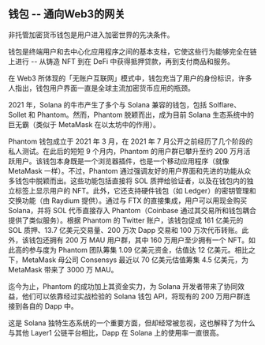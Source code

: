 ## 钱包 -- 通向Web3的网关
非托管加密货币钱包是用户进入加密世界的先决条件。

钱包是终端用户和去中心化应用程序之间的基本支柱，它使这些行为能够完全在链上进行 -- 从铸造 NFT 到在 DeFi 中获得抵押贷款，再到支付商品和服务。

在 Web3 所体现的「无账户互联网」模式中，钱包充当了用户的身份标识，许多人指出，钱包用户界面一直是全球主流加密货币应用的瓶颈。

2021 年，Solana 的牛市产生了多个与 Solana 兼容的钱包，包括 Solflare、Sollet 和 Phantom。然而，Phantom 脱颖而出，成为目前 Solana 生态系统中的巨无霸（类似于 MetaMask 在以太坊中的作用）。

Phantom 钱包成立于 2021 年 3 月，在 2021 年 7 月公开之前经历了几个阶段的私人测试。在此后的短短 9 个月内，Phantom 的用户群已攀升至约 200 万月活跃用户。该钱包本身既是一个浏览器插件，也是一个移动应用程序（就像 MetaMask 一样）。不过，Phantom 通过强调友好的用户界面和先进的功能从众多钱包中脱颖而出。这些功能包括直接将 SOL 质押给验证者，以及在钱包内的独立标签上显示用户的 NFT。此外，它还支持硬件钱包（如 Ledger）的密钥管理和交换功能（由 Raydium 提供）。通过与 FTX 的直接集成，用户可以用现金购买 Solana，并将 SOL 代币直接存入 Phantom（Coinbase 通过其交易所和钱包耦合提供了类似服务）。根据 Phantom 的 Twitter 账户，该钱包促成 161 亿美元的 SOL 质押、13.7 亿美元交易量、200 万次 Dapp 交易和 100 万次代币转账。此外，该钱包还拥有 200 万 MAU 用户群，其中 160 万用户至少拥有一个 NFT。如此高的参与度为 Phantom 团队筹集 1.09 亿美元资金，估值达 12 亿美元。相比之下，MetaMask 母公司 Consensys 最近以 70 亿美元估值筹集 4.5 亿美元，为 MetaMask 带来了 3000 万 MAU。

迄今为止，Phantom 的成功加上其资金实力，为 Solana 开发者带来了协同效益，他们可以依靠经过实战检验的 Solana 钱包 API，将现有的 200 万用户群连接到各自的 Dapp 中。

这是 Solana 独特生态系统的一个重要方面，但却经常被忽视，这也解释了为什么与其他 Layer1 公链平台相比，Dapp 在 Solana 上的使用率一直很高。